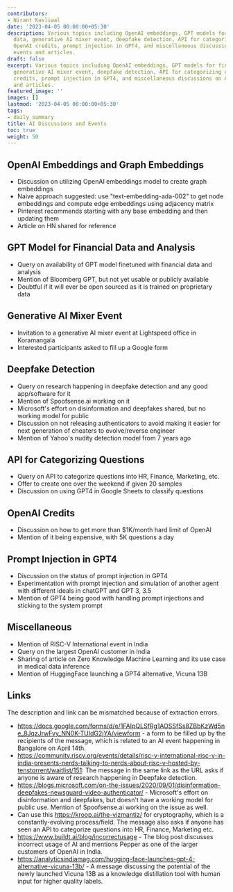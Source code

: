 ```yaml
---
contributors:
- Nirant Kasliwal
date: '2023-04-05 00:00:00+05:30'
description: Various topics including OpenAI embeddings, GPT models for financial
  data, generative AI mixer event, deepfake detection, API for categorizing questions,
  OpenAI credits, prompt injection in GPT4, and miscellaneous discussions on AI-related
  events and articles.
draft: false
excerpt: Various topics including OpenAI embeddings, GPT models for financial data,
  generative AI mixer event, deepfake detection, API for categorizing questions, OpenAI
  credits, prompt injection in GPT4, and miscellaneous discussions on AI-related events
  and articles.
featured_image: ''
images: []
lastmod: '2023-04-05 00:00:00+05:30'
tags:
- daily_summary
title: AI Discussions and Events
toc: true
weight: 50
---
```


## OpenAI Embeddings and Graph Embeddings
- Discussion on utilizing OpenAI embeddings model to create graph embeddings
- Naive approach suggested: use "text-embedding-ada-002" to get node embeddings and compute edge embeddings using adjacency matrix
- Pinterest recommends starting with any base embedding and then updating them
- Article on HN shared for reference

## GPT Model for Financial Data and Analysis
- Query on availability of GPT model finetuned with financial data and analysis
- Mention of Bloomberg GPT, but not yet usable or publicly available
- Doubtful if it will ever be open sourced as it is trained on proprietary data

## Generative AI Mixer Event
- Invitation to a generative AI mixer event at Lightspeed office in Koramangala
- Interested participants asked to fill up a Google form

## Deepfake Detection
- Query on research happening in deepfake detection and any good app/software for it
- Mention of Spoofsense.ai working on it
- Microsoft's effort on disinformation and deepfakes shared, but no working model for public
- Discussion on not releasing authenticators to avoid making it easier for next generation of cheaters to evolve/reverse engineer
- Mention of Yahoo's nudity detection model from 7 years ago

## API for Categorizing Questions
- Query on API to categorize questions into HR, Finance, Marketing, etc.
- Offer to create one over the weekend if given 20 samples
- Discussion on using GPT4 in Google Sheets to classify questions

## OpenAI Credits
- Discussion on how to get more than $1K/month hard limit of OpenAI
- Mention of it being expensive, with 5K questions a day

## Prompt Injection in GPT4
- Discussion on the status of prompt injection in GPT4
- Experimentation with prompt injection and simulation of another agent with different ideals in chatGPT and GPT 3, 3.5
- Mention of GPT4 being good with handling prompt injections and sticking to the system prompt

## Miscellaneous
- Mention of RISC-V International event in India
- Query on the largest OpenAI customer in India
- Sharing of article on Zero Knowledge Machine Learning and its use case in medical data inference
- Mention of HuggingFace launching a GPT4 alternative, Vicuna 13B

## Links
The description and link can be mismatched because of extraction errors.

- https://docs.google.com/forms/d/e/1FAIpQLSfRg1AOSSfSs8ZBbKzWd5ne_8JqzJrwFvy_NN0K-TUIdG2jYA/viewform - a form to be filled up by the recipients of the message, which is related to an AI event happening in Bangalore on April 14th.
- https://community.riscv.org/events/details/risc-v-international-risc-v-in-india-presents-nerds-talking-to-nerds-about-risc-v-hosted-by-tenstorrent/waitlist/151: The message in the same link as the URL asks if anyone is aware of research happening in Deepfake detection.
- https://blogs.microsoft.com/on-the-issues/2020/09/01/disinformation-deepfakes-newsguard-video-authenticator/ - Microsoft's effort on disinformation and deepfakes, but doesn't have a working model for public use. Mention of Spoofsense.ai working on the issue as well.
- Can use this https://kroop.ai/the-vizmantiz/ for cryptography, which is a constantly-evolving process/field. The message also asks if anyone has seen an API to categorize questions into HR, Finance, Marketing etc.
- https://www.buildt.ai/blog/incorrectusage - The blog post discusses incorrect usage of AI and mentions Pepper as one of the larger customers of OpenAI in India.
- https://analyticsindiamag.com/hugging-face-launches-gpt-4-alternative-vicuna-13b/ - A message discussing the potential of the newly launched Vicuna 13B as a knowledge distillation tool with human input for higher quality labels.